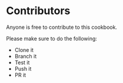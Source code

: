 # Contributors

Anyone is free to contribute to this cookbook.

Please make sure to do the following:

- Clone it
- Branch it
- Test it
- Push it
- PR it


